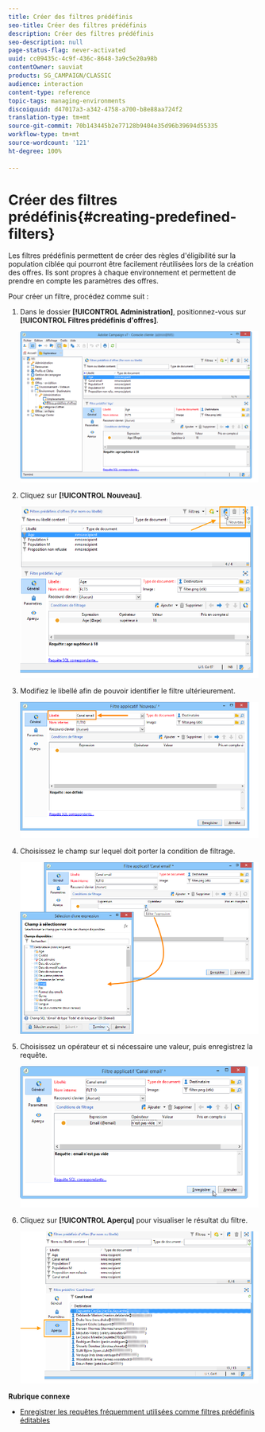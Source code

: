 ```yaml
---
title: Créer des filtres prédéfinis
seo-title: Créer des filtres prédéfinis
description: Créer des filtres prédéfinis
seo-description: null
page-status-flag: never-activated
uuid: cc09435c-4c9f-436c-8648-3a9c5e20a98b
contentOwner: sauviat
products: SG_CAMPAIGN/CLASSIC
audience: interaction
content-type: reference
topic-tags: managing-environments
discoiquuid: d47017a3-a342-4758-a700-b8e88aa724f2
translation-type: tm+mt
source-git-commit: 70b143445b2e77128b9404e35d96b39694d55335
workflow-type: tm+mt
source-wordcount: '121'
ht-degree: 100%

---
```



# Créer des filtres prédéfinis{#creating-predefined-filters}

Les filtres prédéfinis permettent de créer des règles d&#39;éligibilité sur la population ciblée qui pourront être facilement réutilisées lors de la création des offres. Ils sont propres à chaque environnement et permettent de prendre en compte les paramètres des offres.

Pour créer un filtre, procédez comme suit :

1. Dans le dossier **[!UICONTROL Administration]**, positionnez-vous sur **[!UICONTROL Filtres prédéfinis d&#39;offres]**.

   ![](assets/offer_filter_create_005.png)

1. Cliquez sur **[!UICONTROL Nouveau]**.

   ![](assets/offer_filter_create_001.png)

1. Modifiez le libellé afin de pouvoir identifier le filtre ultérieurement.

   ![](assets/offer_filter_create_002.png)

1. Choisissez le champ sur lequel doit porter la condition de filtrage.

   ![](assets/offer_filter_create_003.png)

1. Choisissez un opérateur et si nécessaire une valeur, puis enregistrez la requête.

   ![](assets/offer_filter_create_004.png)

1. Cliquez sur **[!UICONTROL Aperçu]** pour visualiser le résultat du filtre.

   ![](assets/offer_filter_create_006.png)

**Rubrique connexe**

* [Enregistrer les requêtes fréquemment utilisées comme filtres prédéfinis éditables](https://helpx.adobe.com/fr/campaign/kb/simplifying-campaign-management-acc.html#Savefrequentlyusedqueriesaseditablepredefinedfilters)